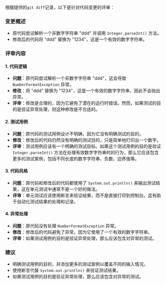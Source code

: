 根据提供的`git diff`记录，以下是针对代码变更的评审：

### 变更概述
- 原代码尝试解析一个非数字字符串 "ddd" 并调用 `Integer.parseInt()` 方法。
- 修改后的代码将 "ddd" 替换为 "1234"，这是一个有效的数字字符串。

### 评审内容

#### 1. 代码逻辑
- **问题**：原代码尝试解析一个非数字字符串 "ddd"，这会导致 `NumberFormatException` 异常。
- **修改**：将 "ddd" 替换为 "1234"，这是一个有效的数字字符串，因此不会抛出异常。
- **评审**：修改是合理的，因为它避免了潜在的运行时错误。然而，如果测试的目的是验证异常处理，则这种修改是不合适的。

#### 2. 测试用例
- **问题**：原代码的测试用例设计不明确，因为它没有明确测试的目的。
- **修改**：修改后的代码仍然没有明确的测试目的，只是简单地打印出一个数字。
- **评审**：测试用例应该有一个明确的测试目标。如果这个测试用例的目的是验证 `Integer.parseInt()` 方法在处理有效数字字符串时的行为，那么它应该包含更多的测试案例，包括不同长度的数字字符串、负数、边界值等。

#### 3. 代码风格
- **问题**：原代码和修改后的代码都使用了 `System.out.println()` 来输出测试结果，这在单元测试中通常不是一个好的做法。
- **评审**：单元测试应该使用断言来验证结果，而不是直接打印到控制台。这有助于自动化测试结果的处理和记录。

#### 4. 异常处理
- **问题**：原代码没有处理 `NumberFormatException` 异常。
- **修改**：修改后的代码避免了异常，因为它使用了一个有效的数字字符串。
- **评审**：如果测试用例的目的是验证异常处理，那么应该包含对异常的测试。

### 建议
- 明确测试用例的目的，并添加更多的测试案例以覆盖不同的输入情况。
- 使用断言代替 `System.out.println()` 来验证测试结果。
- 如果测试用例的目的是验证异常处理，那么应该包含对异常的测试。